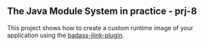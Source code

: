 ## The Java Module System in practice - prj-8

This project shows how to create a custom runtime image of your application using the [badass-jlink-plugin](https://github.com/beryx/badass-jlink-plugin).
